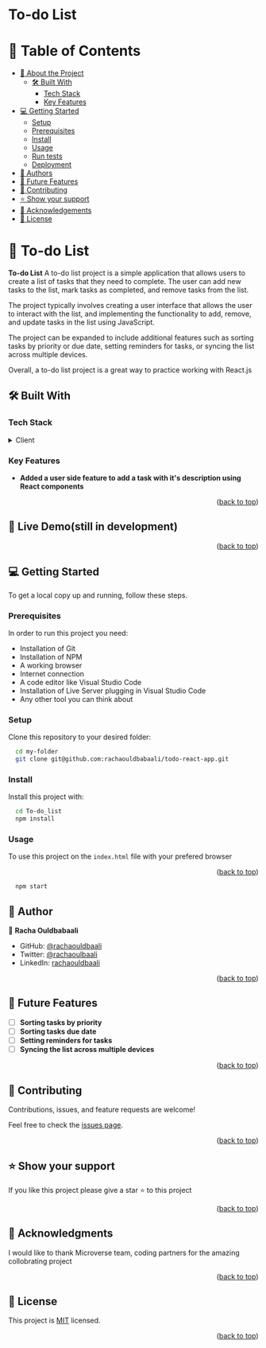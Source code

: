 # To-do List

# 📗 Table of Contents

- [📖 About the Project](#about-project)
  - [🛠 Built With](#built-with)
    - [Tech Stack](#tech-stack)
    - [Key Features](#key-features)
- [💻 Getting Started](#getting-started)
  - [Setup](#setup)
  - [Prerequisites](#prerequisites)
  - [Install](#install)
  - [Usage](#usage)
  - [Run tests](#run-tests)
  - [Deployment](#triangular_flag_on_post-deployment)
- [👥 Authors](#authors)
- [🔭 Future Features](#future-features)
- [🤝 Contributing](#contributing)
- [⭐️ Show your support](#support)
- [🙏 Acknowledgements](#acknowledgements)
- [📝 License](#license)


# 📖 To-do List <a name="about-project"></a>

**To-do List** A to-do list project is a simple application that allows users to create a list of tasks that they need to complete. The user can add new tasks to the list, mark tasks as completed, and remove tasks from the list. 

The project typically involves creating a user interface that allows the user to interact with the list, and implementing the functionality to add, remove, and update tasks in the list using JavaScript. 

The project can be expanded to include additional features such as sorting tasks by priority or due date, setting reminders for tasks, or syncing the list across multiple devices. 

Overall, a to-do list project is a great way to practice working with React.js

## 🛠 Built With <a name="built-with"></a>

### Tech Stack <a name="tech-stack"></a>

<details>
  <summary>Client</summary>
  <ul>
    <li>React.js</li>
    <li>Css</li>

  </ul>
</details>


### Key Features <a name="key-features"></a>

- **Added a user side feature to add a task with it's description using React components**



<p align="right">(<a href="#readme-top">back to top</a>)</p>


## 🚀 Live Demo(still in development) <a name="live-demo"></a>



<p align="right">(<a href="#readme-top">back to top</a>)</p>

<!-- GETTING STARTED -->

## 💻 Getting Started <a name="getting-started"></a>


To get a local copy up and running, follow these steps.

### Prerequisites

In order to run this project you need:
 - Installation of Git
 - Installation of NPM
 - A working browser
 - Internet connection
 - A code editor like Visual Studio Code
 - Installation of Live Server plugging in Visual Studio Code
 - Any other tool you can think about

### Setup

Clone this repository to your desired folder:


```sh
  cd my-folder
  git clone git@github.com:rachaouldbabaali/todo-react-app.git
```

### Install

Install this project with:


```sh
  cd To-do_list
  npm install
```

### Usage

To use this project on the `index.html` file with your prefered browser
<p align="right">(<a href="#readme-top">back to top</a>)</p>

```sh
  npm start
```

## 👥 Author <a name="authors"></a>


👤 **Racha Ouldbabaali**

- GitHub: [@rachaouldbaali](https://github.com/rachaouldbaali)
- Twitter: [@rachaoulbaali](https://twitter.com/rachaouldbaali)
- LinkedIn: [rachaouldbaali](https://linkedin.com/in/rachaouldbaali)




<p align="right">(<a href="#readme-top">back to top</a>)</p>

<!-- FUTURE FEATURES -->

## 🔭 Future Features <a name="future-features"></a>


- [ ] **Sorting tasks by priority**
- [ ] **Sorting tasks due date**
- [ ] **Setting reminders for tasks**
- [ ] **Syncing the list across multiple devices**

<p align="right">(<a href="#readme-top">back to top</a>)</p>

<!-- CONTRIBUTING -->

## 🤝 Contributing <a name="contributing"></a>

Contributions, issues, and feature requests are welcome!

Feel free to check the [issues page](https://github.com/rachaouldbabaali/todo-react-app/issues).

<p align="right">(<a href="#readme-top">back to top</a>)</p>

<!-- SUPPORT -->

## ⭐️ Show your support <a name="support"></a>

If you like this project please give a star ⭐️ to this project

<p align="right">(<a href="#readme-top">back to top</a>)</p>

<!-- ACKNOWLEDGEMENTS -->

## 🙏 Acknowledgments <a name="acknowledgements"></a>


I would like to thank Microverse team, coding partners for the amazing collobrating project

<p align="right">(<a href="#readme-top">back to top</a>)</p>

## 📝 License <a name="license"></a>

This project is [MIT](https://github.com/rachaouldbabaali/todo-react-app/blob/main/LICENSE) licensed.


<p align="right">(<a href="#readme-top">back to top</a>)</p>

